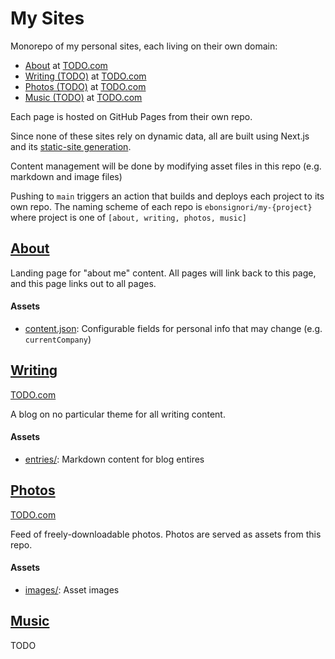 # My Sites

Monorepo of my personal sites, each living on their own domain:

- [About](#about) at [TODO.com]()
- [Writing (TODO)](#writing) at [TODO.com]()
- [Photos (TODO)](#photos) at [TODO.com]()
- [Music (TODO)](#music) at [TODO.com]()

Each page is hosted on GitHub Pages from their own repo.

Since none of these sites rely on dynamic data, all are built using Next.js and its [static-site generation](https://nextjs.org/docs/advanced-features/static-html-export).

Content management will be done by modifying asset files in this repo (e.g. markdown and image files)

Pushing to `main` triggers an action that builds and deploys each project to its own repo. The naming scheme of each repo is `ebonsignori/my-{project}` where project is one of `[about, writing, photos, music]`


## [About](./about)

Landing page for "about me" content. All pages will link back to this page, and this page links out to all pages.

#### Assets

- [content.json](./about/content.json): Configurable fields for personal info that may change (e.g. `currentCompany`) 


## [Writing](./writing)

[TODO.com]()

A blog on no particular theme for all writing content.

#### Assets

- [entries/](./writing/entries/): Markdown content for blog entires


## [Photos](./photos)

[TODO.com]()

Feed of freely-downloadable photos. Photos are served as assets from this repo.

#### Assets

- [images/](./photos/images/): Asset images


## [Music](./music)

TODO
